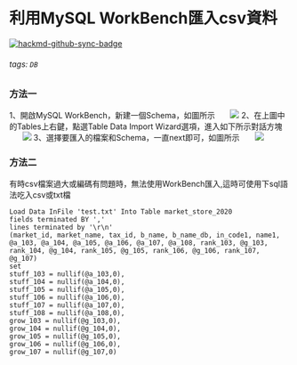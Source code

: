 # 利用MySQL WorkBench匯入csv資料

[![hackmd-github-sync-badge](https://hackmd.io/lBXvvN2STAGtCjNXqSKrFg/badge)](https://hackmd.io/lBXvvN2STAGtCjNXqSKrFg)

###### tags: `DB`
### 方法一
1、開啟MySQL WorkBench，新建一個Schema，如圖所示
&#160;&#160;&#160;&#160;&#160;&#160;![](https://i.imgur.com/bJbkpUo.png)
2、在上圖中的Tables上右鍵，點選Table Data Import Wizard選項，進入如下所示對話方塊
&#160;&#160;&#160;&#160;&#160;&#160;![](https://i.imgur.com/ZOvN8JE.png)
3、選擇要匯入的檔案和Schema，一直next即可，如圖所示
&#160;&#160;&#160;&#160;&#160;&#160;![](https://i.imgur.com/4cXLesw.png)

### 方法二
有時csv檔案過大或編碼有問題時，無法使用WorkBench匯入,這時可使用下sql語法吃入csv或txt檔
```
Load Data InFile 'test.txt' Into Table market_store_2020
fields terminated BY ','
lines terminated by '\r\n'
(market_id, market_name, tax_id, b_name, b_name_db, in_code1, name1, @a_103, @a_104, @a_105, @a_106, @a_107, @a_108, rank_103, @g_103, rank_104, @g_104, rank_105, @g_105, rank_106, @g_106, rank_107, @g_107)
set
stuff_103 = nullif(@a_103,0),
stuff_104 = nullif(@a_104,0),
stuff_105 = nullif(@a_105,0),
stuff_106 = nullif(@a_106,0),
stuff_107 = nullif(@a_107,0),
stuff_108 = nullif(@a_108,0),
grow_103 = nullif(@g_103,0),
grow_104 = nullif(@g_104,0),
grow_105 = nullif(@g_105,0),
grow_106 = nullif(@g_106,0),
grow_107 = nullif(@g_107,0)
```
